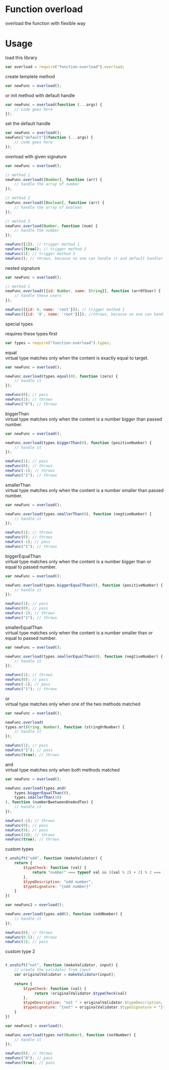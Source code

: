 Function overload
===================

overload the function with flexible way

Usage
===================

load this library
```javascript
var overload = require("function-overload").overload;
```

create templete method
```javascript
var newFunc = overload();
```

or init method with default handle
```javascript
var newFunc = overload(function (...args) {
    // code goes here
});
```

set the default handle
```javascript
var newFunc = overload();
newFunc["default"](function (...args) {
    // code goes here
});
```

overload with given signature
```javascript
var newFunc = overload();

// method 1
newFunc.overload([Number], function (arr) {
    // handle the array of number
});

// method 2
newFunc.overload([Boolean], function (arr) {
    // handle the array of boolean
});

// method 3
newFunc.overload(Number, function (num) {
    // handle the number
});

newFunc([1]); // trigger method 1
newFunc([true]); // trigger method 2
newFunc(1); // trigger method 3
newFunc(); // throws, because no one can handle it and default handler does no exist
```

nested signature
```javascript
var newFunc = overload();

// method 1
newFunc.overload([{id: Number, name: String}], function (arrOfUser) {
    // handle these users
});

newFunc([{id: 0, name: 'root'}]); // trigger method 1
newFunc([{id: '0', name: 'root'}]]); //throws, because no one can handle it
```

special types

requires these types first
```javascript
var types = require("function-overload").types;
```

equal
<br>
virtual type matches only when the content is exactly equal to target.
```javascript
var newFunc = overload();

newFunc.overload(types.equal(0), function (zero) {
    // handle it
});

newFunc(0); // pass
newFunc(1); // throws
newFunc("0"); // throws
```

biggerThan
<br>
virtual type matches only when the content is a number bigger than passed number.
```javascript
var newFunc = overload();

newFunc.overload(types.biggerThan(0), function (positiveNumber) {
    // handle it
});

newFunc(1); // pass
newFunc(0); // throws
newFunc(-1); // throws
newFunc("1"); // throws
```

smallerThan
<br>
virtual type matches only when the content is a number smaller than passed number.
```javascript
var newFunc = overload();

newFunc.overload(types.smallerThan(0), function (negtiveNumber) {
    // handle it
});

newFunc(1); // throws
newFunc(0); // throws
newFunc(-1); // pass
newFunc("1"); // throws
```

biggerEqualThan
<br>
virtual type matches only when the content is a number bigger than or equal to passed number.
```javascript
var newFunc = overload();

newFunc.overload(types.biggerEqualThan(0), function (positiveNumber) {
    // handle it
});

newFunc(1); // pass
newFunc(0); // pass
newFunc(-1); // throws
newFunc("1"); // throws
```

smallerEqualThan
<br>
virtual type matches only when the content is a number smaller than or equal to passed number.
```javascript
var newFunc = overload();

newFunc.overload(types.smallerEqualThan(0), function (negtiveNumber) {
    // handle it
});

newFunc(1); // throws
newFunc(0); // pass
newFunc(-1); // pass
newFunc("1"); // throws
```

or
<br>
virtual type matches only when one of the two methods matched
```javascript
var newFunc = overload();

newFunc.overload(
types.or(String, Number), function (stringOrNumber) {
    // handle it
});

newFunc(1); // pass
newFunc("1"); // pass
newFunc(true); // throws
```

and
<br>
virtual type matches only when both methods matched
```javascript
var newFunc = overload();

newFunc.overload(types.and(
    types.biggerEqualThan(0),
    types.smallerThan(10)
), function (numberBwetweenOneAndTen) {
    // handle it
});

newFunc(-1); // throws
newFunc(0); // pass
newFunc(9); // pass
newFunc(10); // throws
newFunc(true); // throws
```

custom types
```javascript
t.unshift("odd", function (makeValidator) {
    return {
        $typeCheck: function (val) {
            return "number" === typeof val && ((val % 2) + 2) % 2 === 1;
        },
        $typeDescription: "odd number",
        $typeSignature: "{odd number}"
    }
})

var newFunc2 = overload();

newFunc.overload(types.odd(), function (oddNumber) {
    // handle it
});

newFunc(0); // throws
newFunc(0.5); // throws
newFunc(1); // pass

```

custom type 2
```javascript

t.unshift("not", function (makeValidator, input) {
    // create the validator from input
    var originalValidator = makeValidator(input);
    
    return {
        $typeCheck: function (val) {
             return !originalValidator.$typeCheck(val)
        },
        $typeDescription: "not " + originalValidator.$typeDescription,
        $typeSignature: "{not" + originalValidator.$typeSignature + "}"
    }
})

var newFunc2 = overload();

newFunc.overload(types.not(Number), function (notNumber) {
    // handle it
});

newFunc(0); // throws
newFunc("0"); // pass
newFunc(true); // pass
```